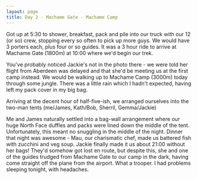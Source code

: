 ```yaml
---
layout: page
title: Day 2 - Machame Gate - Machame Camp
---
```

Got up at 5:30 to shower, breakfast, pack and pile into our truck with our 12 (or so) crew, stopping every so often to pick up more guys. We would have 3 porters each, plus four or so guides.
It was a 3 hour ride to arrive at Machame Gate (1800m) at 10:00 where we'd begin our trek.

You've probably noticed Jackie's not in the photo there - we were told her flight from Aberdeen was delayed and that she'd be meeting us at the first camp instead.
We would be walking up to Machame Camp (3000m) today through some jungle. There was a little rain which I hadn't expected, having left my pack cover in my big bag.

Arriving at the decent hour of half-five-ish, we arranged ourselves into the two-man tents (me/James, Kath/Bob, Sherril, Gemma/Jackie)

Me and James naturally settled into a bag-wall arrangement where our huge North Face duffles and packs were lined down the middle of the tent. Unfortunately, this meant no snuggling in the middle of the night.
Dinner that night was awesome - Mau, our charismatic chef, made us battered fish with zucchini and veg soup.
Jackie finally made it us about 21:00 without her bags! They'd somehow got lost en route, but despite this, she and one of the guides trudged from Machame Gate to our camp in the dark, having come straight off the plane from the airport. What a trooper.
I had problems sleeping tonight, with headaches.